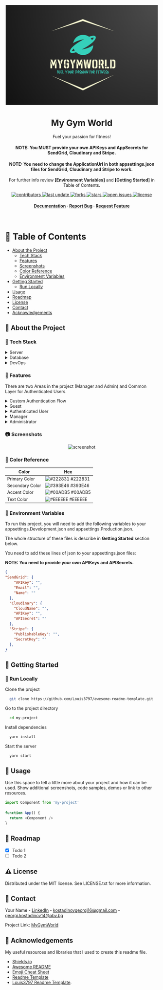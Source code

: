 <!--
Hey, thanks for using the awesome-readme-template template.  
If you have any enhancements, then fork this project and create a pull request 
or just open an issue with the label "enhancement".

Don't forget to give this project a star for additional support ;)
Maybe you can mention me or this repo in the acknowledgements too
-->
<div align="center">
  <img src="MyGymWorld/wwwroot/images/MyGymWorld-logo.png" alt="logo" width="500" height="auto" />
  <h1>My Gym World</h1>
  
  <p>
    Fuel your passion for fitness!
  </p>
  <h4>
    NOTE: You MUST provide your own APIKeys and AppSecrets for SendGrid, Cloudinary and Stripe.
  </h4> 
  <h4>
    NOTE: You need to change the ApplicationUrl in both appsettings.json files for SendGrid, Cloudinary and Stripe to work.
  </h4>
  <p>
    For further info review <strong>[Environment Variables]</strong> and <strong>[Getting Started]</strong> in Table of Contents.
  </p>
  
<!-- Badges -->
<p>
  <a href="https://github.com/GeorgiKostadinovPro/MyGymWorld/graphs/contributors">
    <img src="https://img.shields.io/github/contributors/GeorgiKostadinovPro/MyGymWorld" alt="contributors" />
  </a>
  <a href="">
    <img src="https://img.shields.io/github/last-commit/GeorgiKostadinovPro/MyGymWorld" alt="last update" />
  </a>
  <a href="https://github.com/Louis3797/awesome-readme-template/network/members">
    <img src="https://badgen.net/github/forks/GeorgiKostadinovPro/MyGymWorld" alt="forks" />
  </a>
  <a href="https://github.com/GeorgiKostadinovPro/MyGymWorld/stargazers">
  <img src="https://badgen.net/github/stars/GeorgiKostadinovPro/MyGymWorld" alt="stars">
  </a>
  <a href="https://github.com/GeorgiKostadinovPro/MyGymWorld/issues/">
    <img src="https://img.shields.io/github/issues/GeorgiKostadinovPro/MyGymWorld" alt="open issues" />
  </a>
  <a href="https://github.com/GeorgiKostadinovPro/MyGymWorld/blob/master/LICENSE.txt">
    <img src="https://badgen.net/badge/license/MIT/green" alt="license" />
  </a>
</p>
   
<h4>
    <a href="https://github.com/GeorgiKostadinovPro/MyGymWorld">Documentation</a>
  <span> · </span>
    <a href="https://github.com/GeorgiKostadinovPro/MyGymWorld/issues/">Report Bug</a>
  <span> · </span>
    <a href="https://github.com/GeorgiKostadinovPro/MyGymWorld/issues/">Request Feature</a>
  </h4>
</div>

<br />

<!-- Table of Contents -->
# :notebook_with_decorative_cover: Table of Contents

- [About the Project](#star2-about-the-project)
  * [Tech Stack](#space_invader-tech-stack)
  * [Features](#dart-features)
  * [Screenshots](#camera-screenshots)
  * [Color Reference](#art-color-reference)
  * [Environment Variables](#key-environment-variables)
- [Getting Started](#toolbox-getting-started)
  * [Run Locally](#running-run-locally)
- [Usage](#eyes-usage)
- [Roadmap](#compass-roadmap)
- [License](#warning-license)
- [Contact](#handshake-contact)
- [Acknowledgements](#gem-acknowledgements)

<!-- About the Project -->
## :star2: About the Project

<!-- TechStack -->
### :space_invader: Tech Stack
<details>
  <summary>Server</summary>
  <ul>
    <li><a href="https://learn.microsoft.com/en-us/aspnet/core/release-notes/aspnetcore-6.0?view=aspnetcore-6.0">ASP.NET Core 6.0</a></li>
    <li><a href="https://learn.microsoft.com/en-us/aspnet/core/mvc/controllers/areas?view=aspnetcore-6.0">ASP.NET Core Areas</a></li>
    <li><a href="https://learn.microsoft.com/en-us/ef/core/">Entity Framework Core 6.0</a></li>
    <li><a href="https://automapper.org/">AutoMapper</a></li>
    <li><a href="https://getbootstrap.com/">Bootstrap</a></li>
    <li><a href="https://jquery.com/">jQuery</a></li>
    <li><a href="https://sendgrid.com/">SendGrid</a></li>
    <li><a href="https://cloudinary.com/">Cloudinary</a></li>
    <li><a href="https://stripe.com/en-bg">Stripe (Payment Gateway)</a></li>
    <li><a href="https://www.tiny.cloud/">TinyMCE (WYSIWYG HTML editor)</a></li>
    <li><a href="https://github.com/CodeSeven/toastr">Toastr (non-blocking notifications)</a></li>
    <li><a href="https://github.com/drygiel/csslider">CSS Slider (Pure CSS, simple slider)</a></li>
    <li><a href="https://owlcarousel2.github.io/OwlCarousel2/">Owl Carousel 2</a></li>
    <li><a href="https://fonts.google.com/icons">Material Fonts and Icons (Google Fonts)</a></li>
    <li><a href="https://www.w3schools.com/icons/fontawesome_icons_intro.asp">FontAwesome</a></li>
  </ul>
</details>

<details>
<summary>Database</summary>
  <ul>
    <li><a href="https://www.microsoft.com/en-us/sql-server/sql-server-downloads">MSSQL Server</a></li>
    <li><a href="https://learn.microsoft.com/en-us/sql/t-sql/language-reference?view=sql-server-ver16">T-SQL (Transact-SQL)</a></li>
    <li><a href="https://sqldbm.com/Home/">SqlDBM (SQL Database Modeler)</a></li>
  </ul>
</details>

<details>
<summary>DevOps</summary>
  <ul>
    <li><a href="https://www.atlassian.com/software/jira/features/scrum-boards">Jira Scrum Boards</a></li>
  </ul>
</details>

<!-- Features -->
### :dart: Features
There are two Areas in the project (Manager and Admin) and Common Layer for Authenticated Users.
<details>
  <summary>Custom Authentication Flow</summary>
  <ul>
    <li>Register.</li>
    <li>Login.</li>
    <li>Remember me.</li>
    <li>Send Email for Reset Forgot Password.</li>
    <li>Reset Password.</li>
  </ul>
</details>

<details>
  <summary>Guest</summary>
  <ul>
    <li>Only has access to Home Page.</li>
  </ul>
</details>
<details>
  <summary>Authenticated User</summary>
  <ul>
    <li>Can reset his password.</li>
    <li>Can view his profile.</li>
    <li>Can edit his profile.</li>
    <li>Can upload profile picture.</li>
    <li>Can delete profile picture.</li>
    <li>Can use the given pagination on every page.</li>
    <li>Can recieve notifications.</li>
    <li>Can review his notifications.</li>
    <li>Can delete notification.</li>
    <li>Can delete all notifications at once.</li>
    <li>Can mark notification as read.</li>
    <li>Can mark all notifications as read at once.</li>
    <li>Can see all gyms.</li>
    <li>Can sort all gyms.</li>
    <li>Can filter all gyms.</li>
    <li>Can search all gyms.</li>
    <li>Can see details for each gym.</li>
    <li>Can like a gym.</li>
    <li>Can dislike a gym.</li>
    <li>Can see all comments about a gym.</li>
    <li>Can comment on gym.</li>
    <li>Can reply to comment on gym.</li>
    <li>Can join a gym.</li>
    <li>Can leave a gym.</li>
    <li>Can see all events for gym after joining it. (filter, sort and search)</li>
    <li>Can see details about each event.</li>
    <li>Can join events.</li>
    <li>Can leave events.</li>
    <li><strong>CANNOT</strong> join already ended events.</li>
    <li><strong>CANNOT</strong> leave already ended events.</li>
    <li>Can see all his joined events (search, filter and sort them).</li>
    <li>Can see all articles about a gym after joining it. (filter, sort and search)</li>
    <li>Can read each article.</li>
    <li>Can subscribe for gym articles.</li>
    <li>Can receive notifications to his notifications page for every newly created article and read it.</li>
    <li>Can receive articles notifications via email after subscribing.</li>
    <li>Can unsubscribe for gym articles. (stop receiving articles notifications)</li>
    <li>Can remove article from his articles collection.</li>
    <li>Can see all membership for each gym after joining it. (filter, sort and search)</li>
    <li>Can see details about each membership.</li>
    <li>Can buy a membership.</li>
    <li>Can become manager via request to Admin.</li>
  </ul>
</details>

<details>
  <summary>Manager</summary>
  <ul>
    <li>Can use <strong>Authenticated User</strong> functionality.</li>
    <li><strong>CANNOT</strong> join his own gyms.</li>
    <li><strong>CANNOT</strong> leave his own gyms.</li>
    <li>Can see all his <strong>active</strong> created gyms.</li>
    <li>Can see all his <strong>deleted</strong> created gyms.</li>
    <li>Can create a gym.</li>
    <li>Can edit a gym.</li>
    <li>Can delete a gym.</li>
    <li>Can create events for a gym.</li>
    <li>Can edit events for a gym.</li>
    <li>Can delete events for a gym. (only <strong>ended</strong> events)</li>
    <li><strong>CANNOT</strong> join his own events</li>
    <li><strong>CANNOT</strong> leave his own events</li>
    <li>Can create articles for a gym.</li>
    <li>Can edit articles for a gym.</li>
    <li>Can delete articles for a gym.</li>
    <li>Can create memberships for a gym.</li>
    <li>Can edit memberships for a gym.</li>
    <li>Can delete delete for a gym.</li>
  </ul>
</details>

<details>
  <summary>Administrator</summary>
  <ul>
    <li>Can use <strong>Authenticated User</strong> functionality.</li>
    <li>Can see all <strong>active</strong> users in the app.</li>
    <li>Can see all <strong>deleted</strong> users in the app.</li>
    <li>Can delete a user. (If the user is a Manager his gyms will be deleted as well)</li>
    <li>Can see all manager requests.</li>
    <li>Can see details about a manager request.</li>
    <li>Can approve a manager request.</li>
    <li>Can reject a manager request.</li>
    <li>Can approve a rejected manager.</li>
    <li>Can reject an approved manager. </li>
    <li>Can see all <strong>active</strong> the roles in the app.</li>
    <li>Can see all <strong>deleted</strong> the roles in the app.</li>
    <li>Can create a role.</li>
    <li>Can edit a role.</li>
    <li>Can delete a role.</li>
    <li>Can see all <strong>active</strong> gyms in the app with their manager.</li>
    <li>Can see all <strong>deleted</strong> gyms in the app with their manager.</li>
    <li>Can create category for gym articles.</li>
    <li>Can edit category for gym articles.</li>
    <li>Can delete category for gym articles. (all gym articles with this category will be deleted as well)</li>
  </ul>
</details>

<!-- Screenshots -->
### :camera: Screenshots

<div align="center"> 
  <img src="https://placehold.co/600x400?text=Your+Screenshot+here" alt="screenshot" />
</div>

<!-- Color Reference -->
### :art: Color Reference

| Color             | Hex                                                                |
| ----------------- | ------------------------------------------------------------------ |
| Primary Color | ![#222831](https://via.placeholder.com/10/222831?text=+) #222831 |
| Secondary Color | ![#393E46](https://via.placeholder.com/10/393E46?text=+) #393E46 |
| Accent Color | ![#00ADB5](https://via.placeholder.com/10/00ADB5?text=+) #00ADB5 |
| Text Color | ![#EEEEEE](https://via.placeholder.com/10/EEEEEE?text=+) #EEEEEE |


<!-- Env Variables -->
### :key: Environment Variables

<p>To run this project, you will need to add the following variables to your appsettings.Development.json and appsettings.Production.json.</p>
<p>The whole structure of these files is describe in <strong>Getting Started</strong> section below.</p>

<p>You need to add these lines of json to your appsettings.json files:</p>
<strong>NOTE: You need to provide your own APIKeys and APISecrets.</strong>

```json
{
"SendGrid": {
    "APIKey": "",
    "Email": "",
    "Name": ""
  },
  "Cloudinary": {
    "CloudName": "",
    "APIKey": "",
    "APISecret": ""
  },
  "Stripe": {
    "PublishableKey": "",
    "SecretKey": ""
  },
}
```

<!-- Getting Started -->
## 	:toolbox: Getting Started

<!-- Run Locally -->
### :running: Run Locally

Clone the project

```bash
  git clone https://github.com/Louis3797/awesome-readme-template.git
```

Go to the project directory

```bash
  cd my-project
```

Install dependencies

```bash
  yarn install
```

Start the server

```bash
  yarn start
```

<!-- Usage -->
## :eyes: Usage

Use this space to tell a little more about your project and how it can be used. Show additional screenshots, code samples, demos or link to other resources.


```javascript
import Component from 'my-project'

function App() {
  return <Component />
}
```

<!-- Roadmap -->
## :compass: Roadmap

* [x] Todo 1
* [ ] Todo 2

<!-- License -->
## :warning: License

Distributed under the MIT license. See LICENSE.txt for more information.


<!-- Contact -->
## :handshake: Contact

Your Name - [LinkedIn](https://www.linkedin.com/in/georgi-kostadinov-125349241) - kostadinovgeorgi16@gmail.com - georgi.kostadinov14@abv.bg

Project Link: [MyGymWorld](https://github.com/GeorgiKostadinovPro/MyGymWorld)


<!-- Acknowledgments -->
## :gem: Acknowledgements

My useful resources and libraries that I used to create this readme file.

 - [Shields.io](https://shields.io/)
 - [Awesome README](https://github.com/matiassingers/awesome-readme)
 - [Emoji Cheat Sheet](https://github.com/ikatyang/emoji-cheat-sheet/blob/master/README.md#travel--places)
 - [Readme Template](https://github.com/othneildrew/Best-README-Template)
 - [Louis3797 Readme Template](https://github.com/Louis3797/awesome-readme-template).
